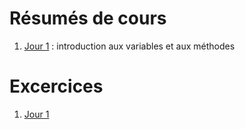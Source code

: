 # Résumés de cours
1) [Jour 1](https://github.com/gaeVG/js-digitous/blob/main/j-one-variables-et-methodes.md) : introduction aux variables et aux méthodes

# Excercices
1) [Jour 1](https://github.com/gaeVG/js-digitous/blob/main/j-one.js)
